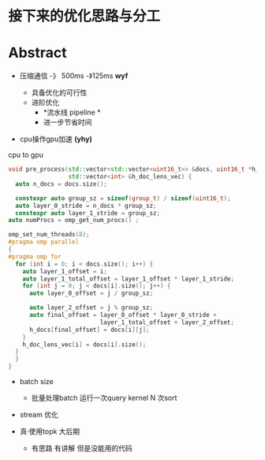 # 接下来的优化思路与分工

# Abstract

* 压缩通信 -》 500ms  -》125ms    **wyf** 
  * 具备优化的可行性
  * 进阶优化
    * *流水线 pipeline *
    * 进一步节省时间


* cpu操作gpu加速           **(yhy)**

cpu to gpu
```cpp
void pre_process(std::vector<std::vector<uint16_t>> &docs, uint16_t *h_docs,
                 std::vector<int> &h_doc_lens_vec) {
  auto n_docs = docs.size();

  constexpr auto group_sz = sizeof(group_t) / sizeof(uint16_t);
  auto layer_0_stride = n_docs * group_sz;
  constexpr auto layer_1_stride = group_sz;
auto numProcs = omp_get_num_procs() ;

omp_set_num_threads(8);
#pragma omp parallel
{
#pragma omp for 
  for (int i = 0; i < docs.size(); i++) {
    auto layer_1_offset = i;
    auto layer_1_total_offset = layer_1_offset * layer_1_stride;
    for (int j = 0; j < docs[i].size(); j++) {
      auto layer_0_offset = j / group_sz;

      auto layer_2_offset = j % group_sz;
      auto final_offset = layer_0_offset * layer_0_stride +
                          layer_1_total_offset + layer_2_offset;
      h_docs[final_offset] = docs[i][j];
    }
    h_doc_lens_vec[i] = docs[i].size();
  }
  }
}

```


* batch size 
  * 批量处理batch 运行一次query kernel   N 次sort


* stream 优化


* 真·使用topk    大后期 
  * 有思路 有讲解 但是没能用的代码



